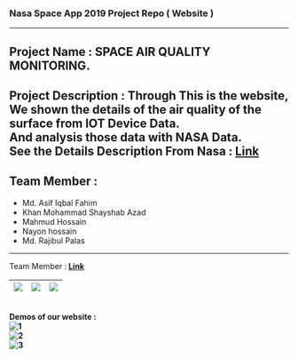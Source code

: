### Nasa Space App 2019 Project Repo ( Website ) 
<hr>

## Project Name : SPACE AIR QUALITY MONITORING. 
## Project Description : Through This is the website, We shown the details of the air quality of the surface from  IOT Device Data. <br> And analysis those data with NASA Data. <br> See the Details Description From Nasa : [Link](https://2019.spaceappschallenge.org/challenges/living-our-world/surface-air-quality-mission/teams/decoders-squad/project)  

## Team Member : 
  - Md. Asif Iqbal Fahim
  - Khan Mohammad Shayshab Azad
  - Mahmud Hossain
  - Nayon hossain
  - Md. Rajibul Palas
<hr>

Team Member :<b> [Link](https://2019.spaceappschallenge.org/challenges/living-our-world/surface-air-quality-mission/teams/decoders-squad/members)


<img src="https://user-images.githubusercontent.com/33654834/79999091-53652d80-84dd-11ea-901e-da6b86d414eb.png"/>  |  <img src="https://user-images.githubusercontent.com/33654834/79999079-4ea07980-84dd-11ea-9b6f-63db6fadfc9b.png"/>  | <img src="https://user-images.githubusercontent.com/33654834/79999088-519b6a00-84dd-11ea-8b1e-b347c97d8d92.png"/>  
:-------------------------:|:-------------------------:|:-------------------------:

<br>Demos of our website : <br>
![1](https://user-images.githubusercontent.com/33654834/79999091-53652d80-84dd-11ea-901e-da6b86d414eb.png)
<br>
![2](https://user-images.githubusercontent.com/33654834/79999079-4ea07980-84dd-11ea-9b6f-63db6fadfc9b.png)
<br>
![3](https://user-images.githubusercontent.com/33654834/79999088-519b6a00-84dd-11ea-8b1e-b347c97d8d92.png)



